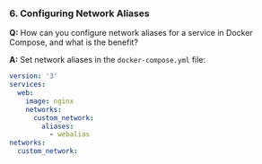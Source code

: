 
### 6. Configuring Network Aliases

**Q:** How can you configure network aliases for a service in Docker Compose, and what is the benefit?

**A:** Set network aliases in the `docker-compose.yml` file:

```yaml
version: '3'
services:
  web:
    image: nginx
    networks:
      custom_network:
        aliases:
          - webalias
networks:
  custom_network:
